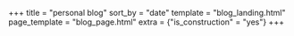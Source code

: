 +++
title = "personal blog"
sort_by = "date"
template = "blog_landing.html"
page_template = "blog_page.html"
extra = {"is_construction" = "yes"}
+++